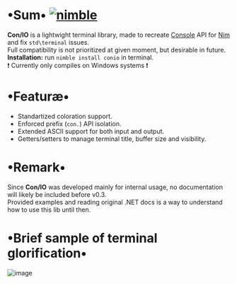 # •Sum• [![nimble](https://raw.githubusercontent.com/yglukhov/nimble-tag/master/nimble.png)](https://github.com/yglukhov/nimble-tag)
__Con/IO__ is a lightwight terminal library, made to recreate [Console](https://docs.microsoft.com/ru-ru/dotnet/api/system.console) API for [Nim](https://nim-lang.org/) and fix `std\terminal` issues.  
Full compatibility is not prioritized at given moment, but desirable in future.  
**Installation:** run `nimble install conio` in terminal.  
❗ Currently only compiles on Windows systems ❗

# •Featuræ•
* Standartized coloration support.
* Enforced prefix (`con.`) API isolation.
* Extended ASCII support for both input and output.
* Getters/setters to manage terminal title, buffer size and visibility.

# •Remark•
Since __Con/IO__ was developed mainly for internal usage, no documentation will likely be included before v0.3.  
Provided examples and reading original .NET docs is a way to understand how to use this lib until then.

# •Brief sample of terminal glorification•
![image](https://user-images.githubusercontent.com/8768470/56084145-84754180-5e37-11e9-84de-9ecd933a4a37.png)
